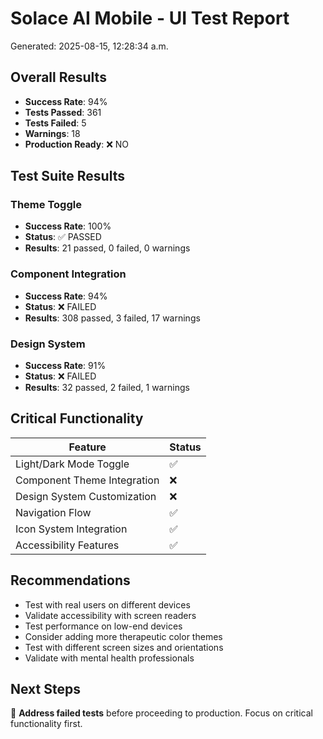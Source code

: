 # Solace AI Mobile - UI Test Report

Generated: 2025-08-15, 12:28:34 a.m.

## Overall Results

- **Success Rate**: 94%
- **Tests Passed**: 361
- **Tests Failed**: 5  
- **Warnings**: 18
- **Production Ready**: ❌ NO

## Test Suite Results

### Theme Toggle
- **Success Rate**: 100%
- **Status**: ✅ PASSED
- **Results**: 21 passed, 0 failed, 0 warnings

### Component Integration
- **Success Rate**: 94%
- **Status**: ❌ FAILED
- **Results**: 308 passed, 3 failed, 17 warnings

### Design System
- **Success Rate**: 91%
- **Status**: ❌ FAILED
- **Results**: 32 passed, 2 failed, 1 warnings


## Critical Functionality

| Feature | Status |
|---------|---------|
| Light/Dark Mode Toggle | ✅ |
| Component Theme Integration | ❌ |
| Design System Customization | ❌ |
| Navigation Flow | ✅ |
| Icon System Integration | ✅ |
| Accessibility Features | ✅ |

## Recommendations

- Test with real users on different devices
- Validate accessibility with screen readers
- Test performance on low-end devices
- Consider adding more therapeutic color themes
- Test with different screen sizes and orientations
- Validate with mental health professionals

## Next Steps

🔧 **Address failed tests** before proceeding to production. Focus on critical functionality first.
